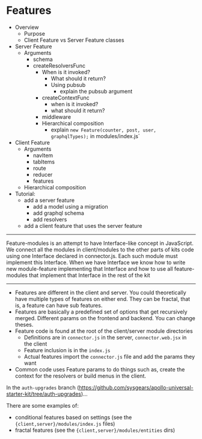 # Features


- Overview
   - Purpose 
   - Client Feature vs Server Feature classes   
- Server Feature
   - Arguments
     - schema
     - createResolversFunc
         - When is it invoked? 
             - What should it return?
             - Using pubsub 
                 - explain the pubsub argument
         - createContextFunc
             - when is it invoked?
             - what should it return?
         - middleware
       - Hierarchical composition
           - explain `new Feature(counter, post, user, graphqlTypes);` in modules/index.js`
- Client Feature
   - Arguments
      - navItem
      - tabItems
      - route
      - reducer
      - features
   - Hierarchical composition
- Tutorial:
    - add a server feature
         - add a model using a migration
         - add graphql schema
         - add resolvers
    - add a client feature that uses the server feature


---

Feature-modules is an attempt to have Interface-like concept in JavaScript.
We connect all the modules in client/modules to the other parts of kits code 
using one Interface declared in connector.js. 
Each such module must implement this Interface. 
When we have Interface we know how to write new module-feature implementing that Interface 
and how to use all feature-modules that implement that Interface in the rest of the kit


---


- Features are different in the client and server. You could theoretically have multiple types of features on either end. They can be fractal, that is, a feature can have sub features.
- Features are basically a predefined set of options that get recursively merged. Different params on the frontend and backend. You can change theses.
- Feature code is found at the root of the client/server module directories
  - Definitions are in `connector.js` in the server, `connector.web.jsx` in the client
  - Feature inclusion is in the `index.js`
  - Actual features import the `connector.js` file and add the params they want
- Common code uses Feature params to do things such as, create the context for the resolvers or build menus in the client.

In the `auth-upgrades` branch (https://github.com/sysgears/apollo-universal-starter-kit/tree/auth-upgrades)...

There are some examples of:
 - conditional features based on settings (see the `{client,server}/modules/index.js` files)
 - fractal features (see the `{client,server}/modules/entities` dirs)

